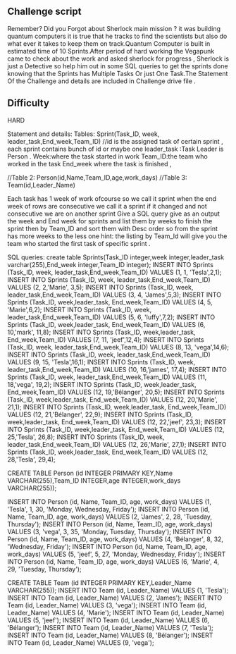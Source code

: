 ## Challenge script

Remember? Did you Forgot about Sherlock main mission ? it was building quantum computers it is true that he tracks to find the scientists but also do what ever it takes to keep them on track.Quantum Computer is built in estimated time of 10 Sprints.After period of hard working the Vegapunk came to check about the work and asked sherlock for progress , Sherlock is just a Detective so help him out in some SQL queries to get the sprints done knowing that the Sprints has Multiple Tasks Or just One Task.The Statement Of the Challenge and details are included in Challenge drive file .

## Difficulty

HARD

Statement and details:
Tables: Sprint(Task_ID, week, leader_task,End_week,Team_ID)
//id is the assigned task of certain sprint , each sprint contains bunch of id or maybe one 
leader_task :Task Leader is Person .
Week:where the task started in work
Team_ID:the team who worked in the task
End_week where the task is finished ,

//Table 2:
Person(id,Name,Team_ID,age,work_days)
//Table 3: 
Team(id,Leader_Name)

Each task has 1 week of work ofcourse so we call it sprint when the end week of rows are consecutive we call it a sprint if it changed and not consecutive we are on another sprint
Give a SQL query give as an output the week and End week for sprints and  list them by weeks to finish the sprint then by Team_ID and sort them with Desc order so from the sprint has more weeks to the less one
hint: the listing by Team_Id will give you the team who started the first task of specific sprint .

SQL queries:
create table Sprints(Task_ID integer,week integer,leader_task varchar(255),End_week integer,Team_ID integer);
INSERT INTO Sprints (Task_ID, week, leader_task,End_week,Team_ID) VALUES (1, 1, 'Tesla',2,1);
INSERT INTO Sprints (Task_ID, week, leader_task,End_week,Team_ID) VALUES (2, 2,'Marie', 3,5);
INSERT INTO Sprints (Task_ID, week, leader_task,End_week,Team_ID) VALUES (3, 4, 'James',5,3);
INSERT INTO Sprints (Task_ID, week,leader_task, End_week,Team_ID) VALUES (4, 5, 'Marie',6,2);
INSERT INTO Sprints (Task_ID, week, leader_task,End_week,Team_ID) VALUES (5, 6, 'luffy',7,2);
INSERT INTO Sprints (Task_ID, week,leader_task, End_week,Team_ID) VALUES (6, 10,'mark', 11,8);
INSERT INTO Sprints (Task_ID, week,leader_task, End_week,Team_ID) VALUES (7, 11, 'jeef',12,4);
INSERT INTO Sprints (Task_ID, week, leader_task,End_week,Team_ID) VALUES (8, 13, 'vega',14,6);
INSERT INTO Sprints (Task_ID, week, leader_task,End_week,Team_ID) VALUES (9, 15, 'Tesla',16,1);
INSERT INTO Sprints (Task_ID, week, leader_task,End_week,Team_ID) VALUES (10, 16,'james', 17,4);
INSERT INTO Sprints (Task_ID, week, leader_task,End_week,Team_ID) VALUES (11, 18,'vega', 19,2);
INSERT INTO Sprints (Task_ID, week,leader_task, End_week,Team_ID) VALUES (12, 19,'Bélanger', 20,5);
INSERT INTO Sprints (Task_ID, week,leader_task, End_week,Team_ID) VALUES (12, 20,'Marie', 21,1);
INSERT INTO Sprints (Task_ID, week,leader_task, End_week,Team_ID) VALUES (12, 21,'Bélanger', 22,9);
INSERT INTO Sprints (Task_ID, week,leader_task, End_week,Team_ID) VALUES (12, 22,'jeef', 23,3);
INSERT INTO Sprints (Task_ID, week,leader_task, End_week,Team_ID) VALUES (12, 25,'Tesla', 26,8);
INSERT INTO Sprints (Task_ID, week, leader_task,End_week,Team_ID) VALUES (12, 26,'Marie', 27,1);
INSERT INTO Sprints (Task_ID, week,leader_task, End_week,Team_ID) VALUES (12, 28,'Tesla', 29,4);



CREATE TABLE Person (id INTEGER PRIMARY KEY,Name VARCHAR(255),Team_ID INTEGER,age INTEGER,work_days VARCHAR(255));

INSERT INTO Person (id, Name, Team_ID, age, work_days) VALUES (1, 'Tesla', 1, 30, 'Monday, Wednesday, Friday');
INSERT INTO Person (id, Name, Team_ID, age, work_days) VALUES (2, 'James', 2, 28, 'Tuesday, Thursday');
INSERT INTO Person (id, Name, Team_ID, age, work_days) VALUES (3, 'vega', 3, 35, 'Monday, Tuesday, Thursday');
INSERT INTO Person (id, Name, Team_ID, age, work_days) VALUES (4, 'Bélanger', 8, 32, 'Wednesday, Friday');
INSERT INTO Person (id, Name, Team_ID, age, work_days) VALUES (5, 'jeef', 5, 27, 'Monday, Wednesday, Friday');
INSERT INTO Person (id, Name, Team_ID, age, work_days) VALUES (6, 'Marie', 4, 29, 'Tuesday, Thursday');


CREATE TABLE Team (id INTEGER PRIMARY KEY,Leader_Name VARCHAR(255));
INSERT INTO Team (id, Leader_Name) VALUES (1, 'Tesla');
INSERT INTO Team (id, Leader_Name) VALUES (2, 'James');
INSERT INTO Team (id, Leader_Name) VALUES (3, 'vega');
INSERT INTO Team (id, Leader_Name) VALUES (4, 'Marie');
INSERT INTO Team (id, Leader_Name) VALUES (5, 'jeef');
INSERT INTO Team (id, Leader_Name) VALUES (6, 'Bélanger');
INSERT INTO Team (id, Leader_Name) VALUES (7, 'Tesla');
INSERT INTO Team (id, Leader_Name) VALUES (8, 'Bélanger');
INSERT INTO Team (id, Leader_Name) VALUES (9, 'vega');